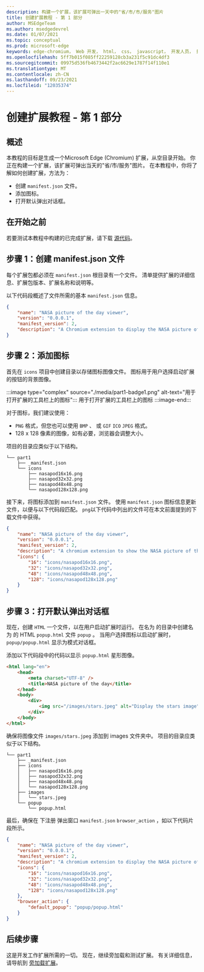 ```yaml
---
description: 构建一个扩展，该扩展可弹出一天中的"省/市/市/服务"图片
title: 创建扩展教程 - 第 1 部分
author: MSEdgeTeam
ms.author: msedgedevrel
ms.date: 01/07/2021
ms.topic: conceptual
ms.prod: microsoft-edge
keywords: edge-chromium， Web 开发， html， css， javascript， 开发人员， 扩展
ms.openlocfilehash: 5ff7b015f085ff22259128cb3a231f5c91dc4df3
ms.sourcegitcommit: 09975d536fb4673442f2ac6629e1787f14f110e1
ms.translationtype: MT
ms.contentlocale: zh-CN
ms.lasthandoff: 09/23/2021
ms.locfileid: "12035374"
---
```

# <a name="create-an-extension-tutorial---part-1"></a>创建扩展教程 - 第 1 部分

## <a name="overview"></a>概述

本教程的目标是生成一个Microsoft Edge (Chromium) 扩展，从空目录开始。  你正在构建一个扩展，该扩展可弹出当天的"省/市/服务"图片。  在本教程中，你将了解如何创建扩展，方法为：

*   创建 `manifest.json` 文件。
*   添加图标。
*   打开默认弹出对话框。

## <a name="before-you-begin"></a>在开始之前

若要测试本教程中构建的已完成扩展，请下载 [源代码][ArchiveExtensionGettingStartedPart1]。

## <a name="step-1-create-a-manifestjson-file"></a>步骤 1：创建 manifest.json 文件

每个扩展包都必须在 `manifest.json` 根目录有一个文件。  清单提供扩展的详细信息、扩展包版本、扩展名称和说明等。

以下代码段概述了文件所需的基本 `manifest.json` 信息。

```json
{
    "name": "NASA picture of the day viewer",
    "version": "0.0.0.1",
    "manifest_version": 2,
    "description": "A Chromium extension to display the NASA picture of the day."
}
```

## <a name="step-2-add-icons"></a>步骤 2：添加图标

首先在 `icons` 项目中创建目录以存储图标图像文件。  图标用于用户选择启动扩展的按钮的背景图像。

:::image type="complex" source="./media/part1-badge1.png" alt-text="用于打开扩展的工具栏上的图标":::
   用于打开扩展的工具栏上的图标
:::image-end:::

对于图标，我们建议使用：
*   `PNG` 格式，但您也可以使用 `BMP` 、 或 `GIF` `ICO` `JPEG` 格式。
*   128 x 128 像素的图像，如有必要，浏览器会调整大小。

项目的目录应类似于以下结构。

```shell
└── part1
    ├── _manifest.json
    └── icons
        ├── nasapod16x16.png
        ├── nasapod32x32.png
        ├── nasapod48x48.png
        └── nasapod128x128.png
```

接下来，将图标添加到 `manifest.json` 文件。 使用 `manifest.json` 图标信息更新文件，以便与以下代码段匹配。 `png`以下代码中列出的文件可在本文前面提到的下载文件中获得。

```json
{
    "name": "NASA picture of the day viewer",
    "version": "0.0.0.1",
    "manifest_version": 2,
    "description": "A chromium extension to show the NASA picture of the day.",
    "icons": {
        "16": "icons/nasapod16x16.png",
        "32": "icons/nasapod32x32.png",
        "48": "icons/nasapod48x48.png",
        "128": "icons/nasapod128x128.png"
    }
}
```

## <a name="step-3-open-a-default-pop-up-dialog"></a>步骤 3：打开默认弹出对话框

现在，创建 `HTML` 一个文件，以在用户启动扩展时运行。  在名为 的目录中创建名为 的 HTML `popup.html` 文件 `popup` 。  当用户选择图标以启动扩展时， `popup/popup.html` 显示为模式对话框。

添加以下代码段中的代码以显示 `popup.html` 星形图像。

```html
<html lang="en">
    <head>
        <meta charset="UTF-8" />
        <title>NASA picture of the day</title>
    </head>
    <body>
        <div>
            <img src="/images/stars.jpeg" alt="Display the stars image" />
        </div>
    </body>
</html>
```

确保将图像文件 `images/stars.jpeg` 添加到 images 文件夹中。  项目的目录应类似于以下结构。

```shell
└── part1
    ├── _manifest.json
    ├── icons
    │   ├── nasapod16x16.png
    │   ├── nasapod32x32.png
    │   ├── nasapod48x48.png
    │   └── nasapod128x128.png
    ├── images
    │   └── stars.jpeg
    └── popup
        └── popup.html
```

最后，确保在 下注册 弹出窗口 `manifest.json` `browser_action` ，如以下代码片段所示。

```json
{
    "name": "NASA picture of the day viewer",
    "version": "0.0.0.1",
    "manifest_version": 2,
    "description": "A chromium extension to display the NASA picture of the day.",
    "icons": {
        "16": "icons/nasapod16x16.png",
        "32": "icons/nasapod32x32.png",
        "48": "icons/nasapod48x48.png",
        "128": "icons/nasapod128x128.png"
    },
    "browser_action": {
        "default_popup": "popup/popup.html"
    }
}
```

## <a name="next-steps"></a>后续步骤
这是开发工作扩展所需的一切。  现在，继续旁加载和测试扩展。 有关详细信息，请导航到 [旁加载扩展][TestExtensionSideload]。

<!-- image links -->

<!--[ImagePart1Heirarchy]: ./media/part1-heirarchy.png "Directory Structure"  -->
<!--[ImagePart1Badge1]: ./media/part1-badge1.png "Toolbar Badge Icon"  -->
<!--[ImagePart1Heirarchy1]: ./media/part1-heirarchy1.png "Directory Structure for Extension"  -->
<!--[ImagePart1Threedots]: ./media/part1-threedots.png "Choose Extensions"  -->
<!--[ImagePart1DevelopermodeToggle]: ./media/part1-developermode-toggle.png "Enable Developer Mode"  -->
<!--[ImagePart1InstalledExtension]: ./media/part1-installed-extension.png "Installed Extensions"  -->

<!-- links -->

[ArchiveExtensionGettingStartedPart1]: https://github.com/MicrosoftEdge/MicrosoftEdge-Extensions-Demos/tree/master/extension-getting-started-part1/part1 "已完成的扩展包源|Microsoft Docs"

[TestExtensionSideload]: ./extension-sideloading.md "测试扩展 (旁加载) |Microsoft Docs"

